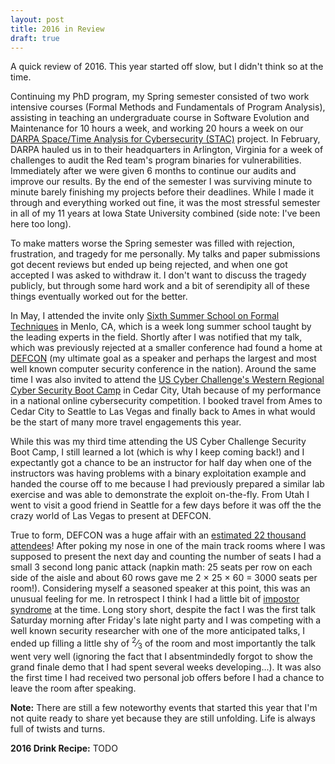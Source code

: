 ```yaml
---
layout: post
title: 2016 in Review
draft: true
---
```


A quick review of 2016. This year started off slow, but I didn't think so at the time. 

Continuing my PhD program, my Spring semester consisted of two work intensive courses (Formal Methods and Fundamentals of Program Analysis), assisting in teaching an undergraduate course in Software Evolution and Maintenance for 10 hours a week, and working 20 hours a week on our [DARPA Space/Time Analysis for Cybersecurity (STAC)](http://www.darpa.mil/program/space-time-analysis-for-cybersecurity) project. In February, DARPA hauled us in to their headquarters in Arlington, Virginia for a week of challenges to audit the Red team's program binaries for vulnerabilities. Immediately after we were given 6 months to continue our audits and improve our results. By the end of the semester I was surviving minute to minute barely finishing my projects before their deadlines. While I made it through and everything worked out fine, it was the most stressful semester in all of my 11 years at Iowa State University combined (side note: I've been here too long). 

To make matters worse the Spring semester was filled with rejection, frustration, and tragedy for me personally. My talks and paper submissions got decent reviews but ended up being rejected, and when one got accepted I was asked to withdraw it. I don't want to discuss the tragedy publicly, but through some hard work and a bit of serendipity all of these things eventually worked out for the better.

In May, I attended the invite only [Sixth Summer School on Formal Techniques](http://fm.csl.sri.com/SSFT16/) in Menlo, CA, which is a week long summer school taught by the leading experts in the field. Shortly after I was notified that my talk, which was previously rejected at a smaller conference had found a home at [DEFCON](https://www.defcon.org/html/defcon-24/dc-24-speakers.html#Holland) (my ultimate goal as a speaker and perhaps the largest and most well known computer security conference in the nation). Around the same time I was also invited to attend the [US Cyber Challenge's Western Regional Cyber Security Boot Camp](http://www.uscyberchallenge.org/) in Cedar City, Utah because of my performance in a national online cybersecurity competition. I booked travel from Ames to Cedar City to Seattle to Las Vegas and finally back to Ames in what would be the start of many more travel engagements this year. 

While this was my third time attending the US Cyber Challenge Security Boot Camp, I still learned a lot (which is why I keep coming back!) and I expectantly got a chance to be an instructor for half day when one of the instructors was having problems with a binary exploitation example and handed the course off to me because I had previously prepared a similar lab exercise and was able to demonstrate the exploit on-the-fly. From Utah I went to visit a good friend in Seattle for a few days before it was off the the crazy world of Las Vegas to present at DEFCON. 

True to form, DEFCON was a huge affair with an [estimated 22 thousand attendees](https://en.wikipedia.org/wiki/DEF_CON#Venues.2C_dates_and_attendance)! After poking my nose in one of the main track rooms where I was supposed to present the next day and counting the number of seats I had a small 3 second long panic attack (napkin math: 25 seats per row on each side of the aisle and about 60 rows gave me 2 &times; 25 &times; 60 &#61; 3000 seats per room!). Considering myself a seasoned speaker at this point, this was an unusual feeling for me. In retrospect I think I had a little bit of [impostor syndrome](https://en.wikipedia.org/wiki/Impostor_syndrome) at the time. Long story short, despite the fact I was the first talk Saturday morning after Friday's late night party and I was competing with a well known security researcher with one of the more anticipated talks, I ended up filling a little shy of <sup>2</sup>&frasl;<sub>3</sub> of the room and most importantly the talk went very well (ignoring the fact that I absentmindedly forgot to show the grand finale demo that I had spent several weeks developing...). It was also the first time I had received two personal job offers before I had a chance to leave the room after speaking.

**Note:** There are still a few noteworthy events that started this year that I'm not quite ready to share yet because they are still unfolding. Life is always full of twists and turns.

**2016 Drink Recipe:** TODO